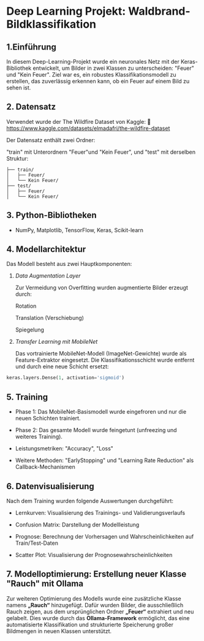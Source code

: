 # Deep Learning Projekt: Waldbrand-Bildklassifikation

## 1.Einführung

In diesem Deep-Learning-Projekt wurde ein neuronales Netz mit der Keras-Bibliothek entwickelt, um Bilder in zwei Klassen zu unterscheiden: "Feuer" und "Kein Feuer". Ziel war es, ein robustes Klassifikationsmodell zu erstellen, das zuverlässig erkennen kann, ob ein Feuer auf einem Bild zu sehen ist.

## 2. Datensatz
Verwendet wurde der The Wildfire Dataset von Kaggle:
🔗 https://www.kaggle.com/datasets/elmadafri/the-wildfire-dataset

Der Datensatz enthält zwei Ordner:

"train" mit Unterordnern "Feuer"und "Kein Feuer", und "test" mit derselben Struktur:
```
├── train/
│   ├── Feuer/
│   └── Kein Feuer/
├── test/
│   ├── Feuer/
│   └── Kein Feuer/
```

## 3. Python-Bibliotheken

- NumPy, Matplotlib, TensorFlow, Keras, Scikit-learn

##  4. Modellarchitektur

Das Modell besteht aus zwei Hauptkomponenten:

1) *Data Augmentation Layer*
   
   Zur Vermeidung von Overfitting wurden augmentierte Bilder erzeugt durch:

   Rotation

   Translation (Verschiebung)

   Spiegelung

2) *Transfer Learning mit MobileNet*
   
   Das vortrainierte MobileNet-Modell (ImageNet-Gewichte) wurde als Feature-Extraktor eingesetzt. Die Klassifikationsschicht wurde entfernt und durch eine neue Schicht ersetzt:

```python
keras.layers.Dense(1, activation='sigmoid')
```

## 5. Training

- Phase 1: Das MobileNet-Basismodell wurde eingefroren und nur die neuen Schichten trainiert.

- Phase 2: Das gesamte Modell wurde feingetunt (unfreezing und weiteres Training).

- Leistungsmetriken: "Accuracy", "Loss"
  
- Weitere Methoden: "EarlyStopping" und "Learning Rate Reduction" als Callback-Mechanismen

## 6. Datenvisualisierung

Nach dem Training wurden folgende Auswertungen durchgeführt:

- Lernkurven: Visualisierung des Trainings- und Validierungsverlaufs

- Confusion Matrix: Darstellung der Modellleistung

- Prognose: Berechnung der Vorhersagen und Wahrscheinlichkeiten auf Train/Test-Daten

- Scatter Plot: Visualisierung der Prognosewahrscheinlichkeiten

## 7. Modelloptimierung: Erstellung neuer Klasse "Rauch" mit Ollama

Zur weiteren Optimierung des Modells wurde eine zusätzliche Klasse namens **„Rauch“** hinzugefügt. Dafür wurden Bilder, die ausschließlich Rauch zeigen, aus dem ursprünglichen Ordner **„Feuer“** extrahiert und neu gelabelt. Dies wurde durch das **Ollama-Framework** ermöglicht, das eine automatisierte Klassifikation und strukturierte Speicherung großer Bildmengen in neuen Klassen unterstützt.
